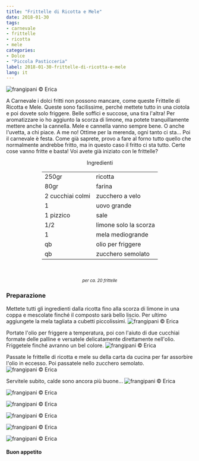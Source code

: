 ```yaml
---
title: "Frittelle di Ricotta e Mele"
date: 2018-01-30
tags:
- carnevale
- frittelle 
- ricotta
- mele
categories:
- Dolce
- "Piccola Pasticceria" 
label: 2018-01-30-frittelle-di-ricotta-e-mele
lang: it 
---
```

![](../2018-01-30-frittelle-di-ricotta-e-mele/header.jpg "frangipani © Erica")

A Carnevale i dolci fritti non possono mancare, come queste Frittelle di Ricotta e Mele. Queste sono facilissime, perché mettete tutto in una ciotola e poi dovete solo friggere. Belle soffici e succose, una tira l'altra! Per aromatizzare io ho aggiunto la scorza di limone, ma potete tranquillamente mettere anche la cannella. Mele e cannella vanno sempre bene. O anche l'uvetta, a chi piace. A me no! Ottime per la merenda, ogni tanto ci sta... Poi il carnevale è festa. Come già saprete, provo a fare al forno tutto quello che normalmente andrebbe fritto, ma in questo caso il fritto ci sta tutto. Certe cose vanno fritte e basta! Voi avete già iniziato con le frittelle?

<div id="wrapper" style="text-align: center">
  <div id="yourdiv" style="display: inline-block;">
    <div class="ingredients">
      <div class="ingredients-title">Ingredienti</div>
      <table>
        <tbody>
          <tr>
            <td>250gr</td>
            <td>ricotta</td>
          </tr>
          <tr>
            <td>80gr</td>
            <td>farina</td>
          </tr>
          <tr>
            <td>2 cucchiai colmi</td>
            <td>zucchero a velo</td>
          </tr>
          <tr>
            <td>1</td>
            <td>uovo grande</td>
          </tr>
          <tr>
            <td>1 pizzico</td>
            <td>sale</td>
          </tr>
          <tr>
            <td>1/2</td>
            <td>limone solo la scorza</td>
          </tr>      
          <tr>
            <td>1</td>
            <td>mela mediogrande</td>
          </tr>
          <tr> 
            <td>qb</td>
            <td>olio per friggere</td>
          </tr>
          <tr>
            <td>qb</td>
            <td>zucchero semolato</td>
          </tr>
        </tbody>
      </table>
      <br></br>
      <i class="pull-right" style="font-size: 80%;">per ca. 20 frittelle</i>
    </div>
  </div>
</div>


<h3>
  <font color="grey">
    <i class="fa-solid fa-gears"></i>
  </font> Preparazione
</h3>

Mettete tutti gli ingredienti dalla ricotta fino alla scorza di limone in una coppa e mescolate finché il composto sarà bello liscio. Per ultimo aggiungete la mela tagliata a cubetti piccolissimi.
![](../2018-01-30-frittelle-di-ricotta-e-mele/impasto.jpg "frangipani © Erica")

Portate l'olio per friggere a temperatura, poi con l'aiuto di due cucchiai formate delle palline e versatele delicatamente direttamente nell'olio. Friggetele finché avranno un bel colore.
![](../2018-01-30-frittelle-di-ricotta-e-mele/friggere.jpg "frangipani © Erica")

Passate le frittelle di ricotta e mele su della carta da cucina per far assorbire l'olio in eccesso. Poi passatele nello zucchero semolato.
![](../2018-01-30-frittelle-di-ricotta-e-mele/carta.jpg "frangipani © Erica")

Servitele subito, calde sono ancora più buone...
![](../2018-01-30-frittelle-di-ricotta-e-mele/risultato1.jpg "frangipani © Erica")

![](../2018-01-30-frittelle-di-ricotta-e-mele/risultato2.jpg "frangipani © Erica")

![](../2018-01-30-frittelle-di-ricotta-e-mele/risultato3.jpg "frangipani © Erica")

![](../2018-01-30-frittelle-di-ricotta-e-mele/risultato4.jpg "frangipani © Erica")

![](../2018-01-30-frittelle-di-ricotta-e-mele/risultato5.jpg "frangipani © Erica")

![](../2018-01-30-frittelle-di-ricotta-e-mele/risultato6.jpg "frangipani © Erica")

<h4>Buon appetito
  <font color="red">
    <i class="fa-regular fa-face-smile"></i>
  </font>
</h4>